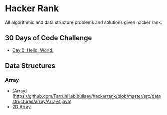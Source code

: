 # Hacker Rank

All algorithmic and data structure problems and solutions given hacker rank.

## 30 Days of Code Challenge
* [Day 0: Hello, World.](https://github.com/FarruhHabibullaev/hackerrank/blob/master/src/codechallenge/HelloWorld.java)

## Data Structures

### Array

* [Array] (https://github.com/FarruhHabibullaev/hackerrank/blob/master/src/datastructures/array/Arrays.java)
* [2D Array](https://github.com/FarruhHabibullaev/hackerrank/blob/master/src/datastructures/array/Arrays2D.java)
